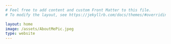 ```yaml
---
# Feel free to add content and custom Front Matter to this file.
# To modify the layout, see https://jekyllrb.com/docs/themes/#overriding-theme-defaults

layout: home
image: /assets/AboutMePic.jpeg
type: website
---
```

<link rel="canonical" href="{{ site.url }}{{ page.url | replace:'index.html',''}}">
<meta property="og:type" content="website" />
<meta property='og:image' content="/assets/projects/TweetVizApp/displayimg.JPG"/>